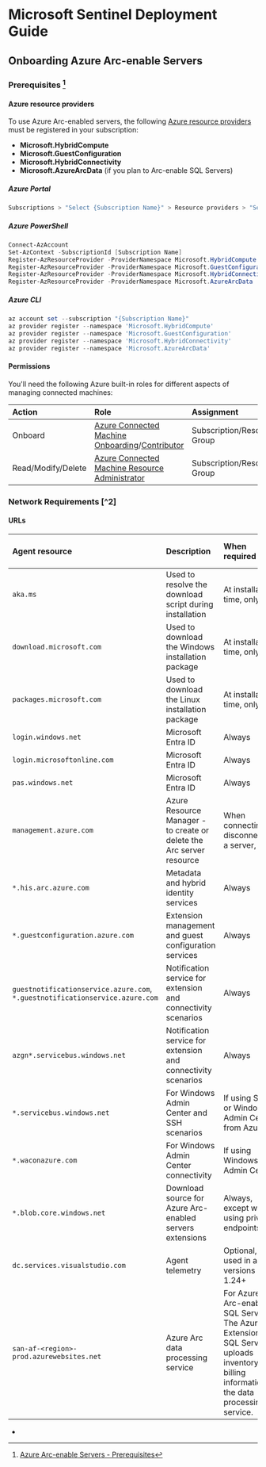 # Microsoft Sentinel Deployment Guide

## Onboarding Azure Arc-enable Servers
### Prerequisites [^1]
#### Azure resource providers
To use Azure Arc-enabled servers, the following [Azure resource providers](https://learn.microsoft.com/en-us/azure/azure-resource-manager/management/resource-providers-and-types) must be registered in your subscription:
- **Microsoft.HybridCompute**
- **Microsoft.GuestConfiguration**
- **Microsoft.HybridConnectivity**
- **Microsoft.AzureArcData** (if you plan to Arc-enable SQL Servers)

##### Azure Portal
```ps1
Subscriptions > "Select {Subscription Name}" > Resource providers > "Select {Resource provider}" > Register
```

##### Azure PowerShell
```ps1
Connect-AzAccount
Set-AzContext -SubscriptionId [Subscription Name]
Register-AzResourceProvider -ProviderNamespace Microsoft.HybridCompute
Register-AzResourceProvider -ProviderNamespace Microsoft.GuestConfiguration
Register-AzResourceProvider -ProviderNamespace Microsoft.HybridConnectivity
Register-AzResourceProvider -ProviderNamespace Microsoft.AzureArcData
```

##### Azure CLI
```ps1
az account set --subscription "{Subscription Name}"
az provider register --namespace 'Microsoft.HybridCompute'
az provider register --namespace 'Microsoft.GuestConfiguration'
az provider register --namespace 'Microsoft.HybridConnectivity'
az provider register --namespace 'Microsoft.AzureArcData'
```

#### Permissions
You'll need the following Azure built-in roles for different aspects of managing connected machines:

| Action                 | Role                                                                                                                                                                                                                                                                    | Assignment     |
| :----------------- | :------------------------------------------------------------------------------------------------------------------------------------------------------------------------------------------------------------------------------------------------------------------------ | :-------------------------- |
| Onboard            | [Azure Connected Machine Onboarding](https://learn.microsoft.com/en-us/azure/role-based-access-control/built-in-roles#azure-connected-machine-onboarding)/[Contributor](https://learn.microsoft.com/en-us/azure/role-based-access-control/built-in-roles#contributor) | Subscription/Resource Group |
| Read/Modify/Delete | [Azure Connected Machine Resource Administrator](https://learn.microsoft.com/en-us/azure/role-based-access-control/built-in-roles#azure-connected-machine-resource-administrator)                                                                                         | Subscription/Resource Group |


### Network Requirements [^2]
#### URLs

| Agent resource                                                               | Description                                                          | When required                                                                                                                                  | Endpoint used with private link                                      |
| :--------------------------------------------------------------------------- | :------------------------------------------------------------------- | :--------------------------------------------------------------------------------------------------------------------------------------------- | :------------------------------------------------------------------- |
| `aka.ms`                                                                     | Used to resolve the download script during installation              | At installation time, only                                                                                                                     | Public                                                               |
| `download.microsoft.com`                                                     | Used to download the Windows installation package                    | At installation time, only                                                                                                                     | Public                                                               |
| `packages.microsoft.com`                                                     | Used to download the Linux installation package                      | At installation time, only                                                                                                                     | Public                                                               |
| `login.windows.net`                                                          | Microsoft Entra ID                                                   | Always                                                                                                                                         | Public                                                               |
| `login.microsoftonline.com`                                                  | Microsoft Entra ID                                                   | Always                                                                                                                                         | Public                                                               |
| `pas.windows.net`                                                            | Microsoft Entra ID                                                   | Always                                                                                                                                         | Public                                                               |
| `management.azure.com`                                                       | Azure Resource Manager - to create or delete the Arc server resource | When connecting or disconnecting a server, only                                                                                                | Public, unless a resource management private link is also configured |
| `*.his.arc.azure.com`                                                        | Metadata and hybrid identity services                                | Always                                                                                                                                         | Private                                                              |
| `*.guestconfiguration.azure.com`                                             | Extension management and guest configuration services                | Always                                                                                                                                         | Private                                                              |
| `guestnotificationservice.azure.com`, `*.guestnotificationservice.azure.com` | Notification service for extension and connectivity scenarios        | Always                                                                                                                                         | Public                                                               |
| `azgn*.servicebus.windows.net`                                               | Notification service for extension and connectivity scenarios        | Always                                                                                                                                         | Public                                                               |
| `*.servicebus.windows.net`                                                   | For Windows Admin Center and SSH scenarios                           | If using SSH or Windows Admin Center from Azure                                                                                                | Public                                                               |
| `*.waconazure.com`                                                           | For Windows Admin Center connectivity                                | If using Windows Admin Center                                                                                                                  | Public                                                               |
| `*.blob.core.windows.net`                                                    | Download source for Azure Arc-enabled servers extensions             | Always, except when using private endpoints                                                                                                    | Not used when private link is configured                             |
| `dc.services.visualstudio.com`                                               | Agent telemetry                                                      | Optional, not used in agent versions 1.24+                                                                                                     | Public                                                               |
| `san-af-<region>-prod.azurewebsites.net`                                     | Azure Arc data processing service                                    | For Azure Arc-enabled SQL Server. The Azure Extension for SQL Server uploads inventory and billing information to the data processing service. | Public                                                               |

[^1]: [Azure Arc-enable Servers - Prerequisites](https://learn.microsoft.com/en-us/azure/azure-arc/servers/prerequisites)


-
